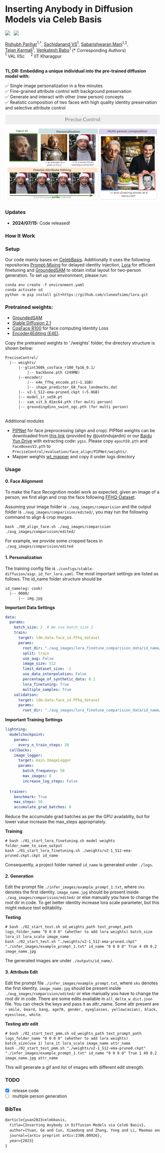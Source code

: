 # Inserting Anybody in Diffusion Models via Celeb Basis

<a href='https://arxiv.org/abs/2306.00926'><img src='https://img.shields.io/badge/ArXiv-PDF-red'></a> &nbsp; 
<a href='https://celeb-basis.github.io'><img src='https://img.shields.io/badge/Project-Page-Green'></a> &nbsp; 


<div>
<span class="author-block">
<a href="https://scholar.google.com/citations?user=RaRoJFYAAAAJ&hl=en" target="_blank">Rishubh Parihar</a><sup>1,*</sup></span>,
<span class="author-block">
  <a href="https://www.linkedin.com/in/sachidanand-v-s-449573201/?originalSubdomain=in" target="_blank">Sachidanand VS</a><sup>1</sup></span>,
<span class="author-block"><a href="https://scholar.google.com/citations?user=Klwb85AAAAAJ&hl=en" target="_blank">Sabarishwaran Mani</a><sup>1,2</sup></span>, <br>
  <span class="author-block">
    <a href="https://tejank10.github.io/" target="_blank">Tejan Karmali</a><sup>1</sup>,
  </span>
  <span class="author-block">
    <a href="https://scholar.google.com/citations?user=cVg7HrEAAAAJ&hl=en" target="_blank">Venkatesh Babu</a><sup>1</sup>
  </span> (* Corresponding Authors)
  </div>

  
<div class="is-size-5 publication-authors">
                  <span class="author-block">
                  <sup>1</sup> VAL IISc &nbsp;&nbsp;&nbsp;
                  <sup>2</sup> IIT Kharagpur &nbsp;&nbsp;&nbsp;
                </div>
<br>

**TL;DR: Embedding a unique individual into the pre-trained diffusion model with:**  

✅ Single image personalization in a few minutes  
✅ Fine-grained attribute control with background preservation  
✅ Generate and interact with other (new person) concepts &nbsp;&nbsp;&nbsp;&nbsp;  
✅ Realistic composition of two faces with high quality identity preservation and selective attribute control </br>

![Fig1](./assets/teaser-fig-precisecontrol.png)


### Updates
- **2024/07/15:** Code released!

### How It Work
<!-- ![Fig2](https://github.com/ygtxr1997/CelebBasis/assets/4397546/efe0eb13-0c74-45f0-9252-a49976dd228d)



First, we collect about 1,500 celebrity names as the initial collection. Then, we manually filter the initial one to m = 691 names, based on the synthesis quality of text-to-image diffusion model(stable-diffusion} with corresponding name prompt. Later, each filtered name is tokenized and encoded into a celeb embedding group. Finally, we conduct Principle Component Analysis to build a compact orthogonal basis.

![Fig4](https://github.com/ygtxr1997/CelebBasis/assets/4397546/fe70c970-f9d4-4255-bb76-0c6154778b4e)

We then personalize the model using input photo. During training~(left), we optimize the coefficients of the celeb basis with the help of a fixed face encoder. During inference~(right), we combine the learned personalized weights and shared celeb basis to generate images with the input identity.

More details can be found in our [project page](https://celeb-basis.github.io).
 -->

### Setup

Our code mainly bases on [CelebBasis](https://github.com/ygtxr1997/CelebBasis).
Additionally it uses the following repositories [Prompt-Mixing](https://github.com/orpatashnik/local-prompt-mixing) for delayed identity injection, [Lora](https://github.com/cloneofsimo/lora) for efficient finetuning and [GroundedSAM](https://github.com/IDEA-Research/Grounded-Segment-Anything) to obtain initial layout for two-person generation.
To set up our environment, please run:

```shell
conda env create -f environment.yaml
conda activate sd
python -m pip install git+https://github.com/cloneofsimo/lora.git
```  

### Pretrained weights:
- [GroundedSAM](https://github.com/IDEA-Research/Grounded-Segment-Anything)  
- [Stable Diffusion 2.1](https://huggingface.co/stabilityai/stable-diffusion-2-1-base)   
- [CosFace R100](https://github.com/deepinsight/insightface/tree/master/recognition/arcface_torch#model-zoo) for face computing Identity Loss
- [Encoder4Editing (E4E)](https://github.com/omertov/encoder4editing?tab=readme-ov-file).
  
Copy the pretrained weights to './weights' folder, the directory structure is shown below: 

<!-- Old version commented out 
The pre-trained weights used in this repo include [Stable Diffusion 2.1] and 
[CosFace R100 trained on Glint360K]. 
And download FFHQ e4e weights and IR-SE50 weights from [encoder4editing](https://github.com/omertov/encoder4editing?tab=readme-ov-file).
You may copy these pre-trained weights to `./weights`, and the directory tree will be like:
 -->

```shell
PreciseControl/
  |-- weights/
      |--glint360k_cosface_r100_fp16_0.1/
          |-- backbone.pth (249MB)
      |--encoder/
          |-- e4e_ffhq_encode.pt(~1.1GB)
          |-- shape_predictor_68_face_landmarks.dat
      |-- v2-1_512-ema-pruned.ckpt (~5.0GB)
      |-- model_ir_se50.pt
      |-- sam_vit_b_01ec64.pth (for multi person)
      |-- groundingdino_swint_ogc.pth (for multi person)
      
```

Additional modules 
- [PIPNet](https://github.com/jhb86253817/PIPNet) for face preprocessing (align and crop). PIPNet weights can be downloaded from [this link](https://github.com/ygtxr1997/CelebBasis/issues/2#issuecomment-1607775140) (provided by @justindujardin)
or our [Baidu Yun Drive](https://pan.baidu.com/s/1Cgw0i723SyeLo5lbJu-b0Q) with extracting code: `ygss`. Please copy `epoch59.pth` and `FaceBoxesV2.pth` to `PreciseControl/evaluation/face_align/PIPNet/weights/`. 
- Mapper weights [wt_mapper](https://drive.google.com/drive/folders/1ScrLSa-S1Epc8fO_FBkMJvFae9EO226b?usp=sharing) and copy it under logs directory 

### Usage

#### 0. Face Alignment

To make the Face Recognition model work as expected, 
given an image of a person, 
we first align and crop the face following [FFHQ-Dataset](https://github.com/NVlabs/ffhq-dataset).

Assuming your image folder is `./aug_images/comparision` and the output folder is `./aug_images/comparision/edited/`,
you may run the following command to align & crop images.

```shell
bash ./00_align_face.sh ./aug_images/comparision ./aug_images/comparision/edited/
```

For example, we provide some cropped faces in `./aug_images/comparision/edited`

#### 1. Personalization

The training config file is `./configs/stable-diffusion/aigc_id_for_lora.yaml`.
The most important settings are listed as follows. The id_name folder structure should be 
```shell
id_name(eg: cook)
  |-- 0000/
      |-- img.jpg
```

**Important Data Settings**
```yaml
data:
  params:
    batch_size: 2  # We use batch_size 2
    train:
      target: ldm.data.face_id.FFhq_dataset 
      params:
        root_dir: "./aug_images/lora_finetune_comparision_data/id_name/"
        split: train
        use_aug: False
        image_size: 512
        limit_dataset_size: -1
        use_data_interpolation: False
        percentage_of_synthetic_data: 0.1
        lora_finetuning: True
        multiple_samples: True
    validation:
      target: ldm.data.face_id.FFhq_dataset
      params:
        root_dir: "./aug_images/lora_finetune_comparision_data/id_name/"
```

**Important Training Settings**
```yaml
lightning:
  modelcheckpoint:
    params:
      every_n_train_steps: 20
  callbacks:
    image_logger:
      target: main.ImageLogger
      params:
        batch_frequency: 50
        max_images: 8
        increase_log_steps: False

  trainer:
    benchmark: True
    max_steps: 50
    accumulate_grad_batches: 8
```

Reduce the accumulate grad batches as per the GPU availablity, but for lower value increase the max_steps appropriately.

**Training**
```shell
# bash ./01_start_lora_finetuning.sh model weights folder_name_to_save_output
bash ./01_start_lora_finetuning.sh ./weights/v2-1_512-ema-pruned.ckpt.ckpt id_name
```

Consequently, a project folder named `id_name` is generated under `./logs`. 

#### 2. Generation

Edit the prompt file `./infer_images/example_prompt_1.txt`, where `sks` denotes the first identity. `image_name.jpg` should be present inside 
`./aug_images/comparision/edited/` or else manually you have to change the root dir in code. To get better identity increase lora scale parameter, but this might reduce text editability.

<!-- Optionally, in `./02_start_test.sh`, you may modify the following var as you need:
```shell
step_list=(799)  # the step of trained '.pt' files, e.g. (99 199 299 399)
eval_id1_list=(0)  # the ID index of the 1st person, e.g. (0 1 2 3 4)
eval_id2_list=(1)  # the ID index of the 2nd person, e.g. (0 1 2 3 4)
``` -->

**Testing**
```shell
# bash ./02_start_test.sh sd_weights_path text_prompt_path logs_folder_name "0 0 0 0" (whether to add lora weights) batch_size lora_it lora_scale image_name
bash ./02_start_test.sh "./weights/v2-1_512-ema-pruned.ckpt" "./infer_images/example_prompt_1.txt" id_name "0 0 0 0" True 4 49 0.2 image_name.jpg 
```

The generated images are under `./outputs/id_name/`.

#### 3. Attribute Edit

Edit the prompt file `./infer_images/example_prompt.txt`, where `sks` denotes the first identity. `image_name.jpg` should be present inside 
`./aug_images/comparision/edited/` or else manually you have to change the root dir in code. There are some edits available in `all_delta_w_dict.json` file. You can check the keys and pass it as attr_name. Some attr present are - `smile, beard, bang, age70, gender, eyeglasses, yellow(asian), black, eyesclose, white`. 

**Testing attr edit**
```shell
# bash ./02_start_test_pmm.sh sd_weights_path text_prompt_path logs_folder_name "0 0 0 0" (whether to add lora weights) batch_size(use 1) lora_it lora_scale image_name attr_name
bash ./02_start_test_pmm.sh "./weights/v2-1_512-ema-pruned.ckpt" "./infer_images/example_prompt_1.txt" id_name "0 0 0 0" True 1 49 0.2 image_name.jpg attr_name
```
This will generate a gif and list of images with different edit strength.

<!-- #### 3. (Optional) Extracting ID Coefficients

Optionally, you can extract the coefficients for each identity by running:

```shell
bash ./03_extract.sh "./weights/sd-v1-4-full-ema.ckpt" "traininYYYY-MM-DDTHH-MM-SS_celebbasis"
```

The extracted coefficients or embeddings are under `./weights/ti_id_embeddings/`. -->

### TODO
- [x] release code
- [ ] multiple person generation

### BibTex

```tex
@article{yuan2023celebbasis,
  title={Inserting Anybody in Diffusion Models via Celeb Basis},
  author={Yuan, Ge and Cun, Xiaodong and Zhang, Yong and Li, Maomao and Qi, Chenyang and Wang, Xintao and Shan, Ying and Zheng, Huicheng},
  journal={arXiv preprint arXiv:2306.00926},
  year={2023}
}
```
